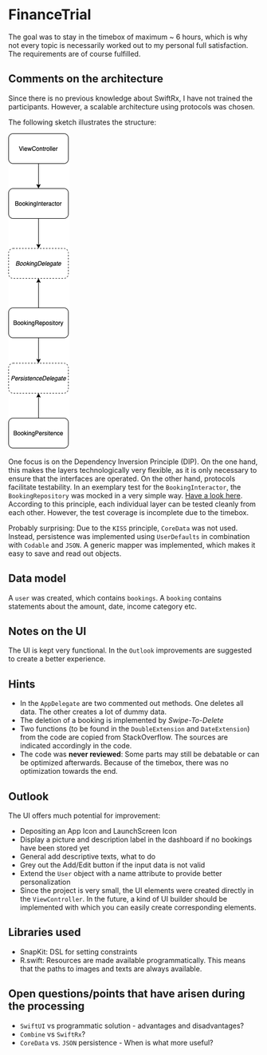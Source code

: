 # FinanceTrial

The goal was to stay in the timebox of maximum ~ 6 hours, which is why not every topic is necessarily worked out to my personal full satisfaction. The requirements are of course fulfilled. 

## Comments on the architecture 

Since there is no previous knowledge about SwiftRx, I have not trained the participants. However, a scalable architecture using protocols was chosen. 

The following sketch illustrates the structure:

![architecture](images/architecture.png "Sketch of the architecture")

One focus is on the Dependency Inversion Principle (DIP). On the one hand, this makes the layers technologically very flexible, as it is only necessary to ensure that the interfaces are operated. On the other hand, protocols facilitate testability. In an exemplary test for the `BookingInteractor`, the `BookingRepository` was mocked in a very simple way. [Have a look here](https://github.com/kuzdu/FinanceTrial/blob/master/FinanceTrialTests/BookingInteractorTests.swift). According to this principle, each individual layer can be tested cleanly from each other. However, the test coverage is incomplete due to the timebox. 

Probably surprising: Due to the `KISS` principle, `CoreData` was not used. Instead, persistence was implemented using `UserDefaults` in combination with `Codable` and `JSON`. A generic mapper was implemented, which makes it easy to save and read out objects. 

## Data model
A `user` was created, which contains `bookings`. A `booking` contains statements about the amount, date, income category etc. 

## Notes on the UI
The UI is kept very functional. In the `Outlook` improvements are suggested to create a better experience. 

## Hints
- In the `AppDelegate` are two commented out methods. One deletes all data. The other creates a lot of dummy data.
- The deletion of a booking is implemented by *Swipe-To-Delete* 
- Two functions (to be found in the `DoubleExtension` and `DateExtension`) from the code are copied from StackOverflow. The sources are indicated accordingly in the code. 
- The code was **never reviewed**: Some parts may still be debatable or can be optimized afterwards. Because of the timebox, there was no optimization towards the end. 

## Outlook
The UI offers much potential for improvement: 
- Depositing an App Icon and LaunchScreen Icon
- Display a picture and description label in the dashboard if no bookings have been stored yet 
- General add descriptive texts, what to do
- Grey out the Add/Edit button if the input data is not valid
- Extend the `User` object with a name attribute to provide better personalization
- Since the project is very small, the UI elements were created directly in the `ViewController`. In the future, a kind of UI builder should be implemented with which you can easily create corresponding elements. 

## Libraries used    
- SnapKit:  DSL for setting constraints
- R.swift: Resources are made available programmatically. This means that the paths to images and texts are always available.

## Open questions/points that have arisen during the processing
- `SwiftUI` vs programmatic solution - advantages and disadvantages? 
- `Combine` vs `SwiftRx`? 
- `CoreData` vs. `JSON` persistence - When is what more useful?  
